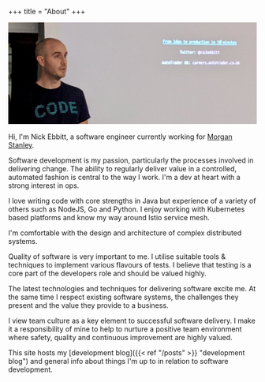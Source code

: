 +++
title = "About"
+++

![Nick Ebbitt](nickebbitt.png)

Hi, I'm Nick Ebbitt, a software engineer currently working for [Morgan Stanley](https://www.morganstanley.com).

Software development is my passion, particularly the processes involved in delivering change. The ability to regularly deliver value in a controlled, automated fashion is central to the way I work. I'm a dev at heart with a strong interest in ops.

I love writing code with core strengths in Java but experience of a variety of others such as NodeJS, Go and Python. I enjoy working with Kubernetes based platforms and know my way around Istio service mesh.

I'm comfortable with the design and architecture of complex distributed systems.

Quality of software is very important to me. I utilise suitable tools & techniques to implement various flavours of tests. I believe that testing is a core part of the developers role and should be valued highly.

The latest technologies and techniques for delivering software excite me. At the same time I respect existing software systems, the challenges they present and the value they provide to a business.

I view team culture as a key element to successful software delivery. I make it a responsibility of mine to help to nurture a positive team environment where safety, quality and continuous improvement are highly valued.

This site hosts my [development blog]({{< ref "/posts" >}} "development blog") and general info about things I'm up to in relation to software development.
